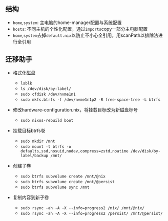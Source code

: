 ## 结构

- `home`,`system`: 主电脑的home-manager配置与系统配置
- `hosts`: 不同主机的个性化配置，通过`imports`copy一部分主电脑配置
- `home`,`system`去掉`default.nix`以防止不小心全引用，用scanPath以排除法进行全引用


## 迁移助手

* 格式化磁盘
    * `lsblk`
    * `ls /dev/disk/by-label/`
    * `sudo cfdisk /dev/nvme1n1`
    * `sudo mkfs.btrfs -f /dev/nvme1n1p2 -R free-space-tree -L btrfs`

* 修改hardware-configuration.nix，将挂载目标改为新磁盘标号
  * `sudo nixos-rebuild boot`

* 挂载目标btrfs卷
  * `sudo mkdir /mnt`
  * `sudo mount -t btrfs -o defaults,ssd,nosuid,nodev,compress=zstd,noatime /dev/disk/by-label/backup /mnt/`

* 创建子卷
  * `sudo btrfs subvolume create /mnt/@nix`
  * `sudo btrfs subvolume create /mnt/@persist`
  * `sudo btrfs subvolume sync /mnt`

* 复制内容到新子卷
  * `sudo rsync -ah -A -X --info=progress2 /nix/ /mnt/@nix/`
  * `sudo rsync -ah -A -X --info=progress2 /persist/ /mnt/@persist/`

